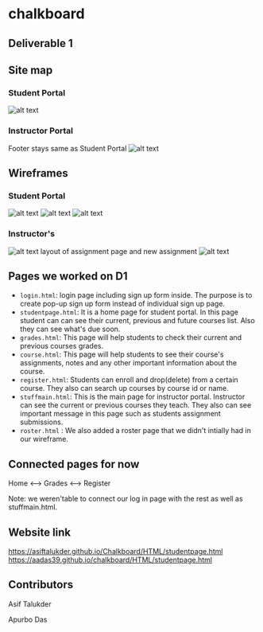 # chalkboard

## Deliverable 1

## Site map

### Student Portal

![alt text](/images/sitemap_student.png)

### Instructor Portal

Footer stays same as Student Portal
![alt text](/images/sitemap.jpg)

## Wireframes

### Student Portal

![alt text](/images/home.png)
![alt text](/images/assignment_1.png)
![alt text](/images/mobile_wireframe.png)

### Instructor's

![alt text](/images/home_ins.jpg)
layout of assignment page and new assignment
![alt text](/images/assignment2.jpg)

## Pages we worked on D1

- `login.html`: login page including sign up form inside. The purpose is to create pop-up sign up form instead of individual sign up page.
- `studentpage.html`: It is a home page for student portal. In this page student can can see their current, previous and future courses list. Also they can see what's due soon.
- `grades.html`: This page will help students to check their current and previous courses grades.
- `course.html`: This page will help students to see their course's assignments, notes and any other important information about the course.
- `register.html`: Students can enroll and drop(delete) from a certain course. They also can search up courses by course id or name.
- `stuffmain.html`: This is the main page for instructor portal. Instructor can see the current or previous courses they teach. They also can see important message in this page such as students assignment submissions.
- `roster.html` : We also added a roster page that we didn't intially had in our wireframe. 

## Connected pages for now

Home <--> Grades <--> Register

Note: we weren'table to connect our log in page with the rest as well as stuffmain.html. 

## Website link

https://asiftalukder.github.io/Chalkboard/HTML/studentpage.html
https://aadas39.github.io/chalkboard/HTML/studentpage.html

## Contributors

Asif Talukder

Apurbo Das
